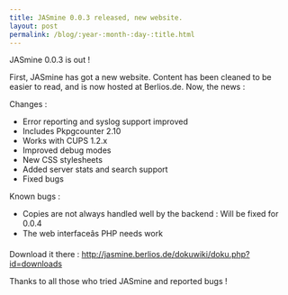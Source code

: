 ```yaml
---
title: JASmine 0.0.3 released, new website.
layout: post
permalink: /blog/:year-:month-:day-:title.html
---
```


JASmine 0.0.3 is out !

First, JASmine has got a new website. Content has been cleaned to be easier to read, and is now hosted at Berlios.de. Now, the news :

Changes :

* Error reporting and syslog support improved
* Includes Pkpgcounter 2.10
* Works with CUPS 1.2.x
* Improved debug modes
* New CSS stylesheets
* Added server stats and search support
* Fixed bugs

Known bugs :
* Copies are not always handled well by the backend : Will be fixed for 0.0.4
* The web interfaceâs PHP needs work


Download it there : http://jasmine.berlios.de/dokuwiki/doku.php?id=downloads

Thanks to all those who tried JASmine and reported bugs !
